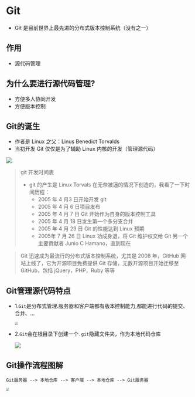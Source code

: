 # Git
- Git 是目前世界上最先进的分布式版本控制系统（没有之一）

## 作用
* 源代码管理

## 为什么要进行源代码管理?
* 方便多人协同开发
* 方便版本控制

## Git的诞生

- 作者是 Linux 之父：Linus Benedict Torvalds
- 当初开发 Git 仅仅是为了辅助 Linux 内核的开发（管理源代码）

![](./assets/李纳斯.png)

> git 开发时间表
> - git 的产生是 Linux Torvals 在无奈被逼的情况下创造的，我看了一下时间历程：
>    - 2005 年 4 月3 日开始开发 git
>    - 2005 年 4 月 6 日项目发布
>    - 2005 年 4 月 7 日 Git 开始作为自身的版本控制工具
>    - 2005 年 4 月 18 日发生第一个多分支合并
>    - 2005 年 4 月 29 日 Git 的性能达到 Linux 预期
>    - 2005年 7 月 26 日 Linux 功成身退，将 Git 维护权交给 Git 另一个主要贡献者 Junio C Hamano，直到现在

> Git 迅速成为最流行的分布式版本控制系统，尤其是 2008 年，GitHub 网站上线了，它为开源项目免费提供 Git 存储，无数开源项目开始迁移至 GitHub，包括 jQuery，PHP，Ruby 等等

## Git管理源代码特点
* 1.`Git`是分布式管理.服务器和客户端都有版本控制能力,都能进行代码的提交、合并、...

    <img src="./assets/分布式版本控制.png" style="zoom:50%;" />

* 2.`Git`会在根目录下创建一个`.git`隐藏文件夹，作为本地代码仓库

    ![](./assets/本地仓库.png)

## Git操作流程图解

```
Git服务器 --> 本地仓库 --> 客户端 --> 本地仓库 --> Git服务器
```

<img src="./assets/GIT操作图解.png" style="zoom:50%;" />